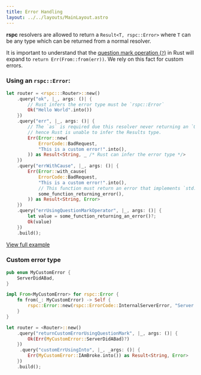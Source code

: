 ```yaml
---
title: Error Handling
layout: ../../layouts/MainLayout.astro
---
```


**rspc** resolvers are allowed to return a `Result<T, rspc::Error>` where `T` can be any type which can be returned from a normal resolver.

It is important to understand that the [question mark operation (`?`)](https://doc.rust-lang.org/rust-by-example/std/result/question_mark.html) in Rust will expand to `return Err(From::from(err))`. We rely on this fact for custom errors.

### Using an `rspc::Error`:

```rust
let router = <rspc:::Router>::new()
    .query("ok", |_, args: ()| {
        // Rust infers the error type must be `rspc::Error`
        Ok("Hello World".into())
    })
    .query("err", |_, args: ()| {
        // The `as` is required due this resolver never returning an `Ok` variant,
        // hence Rust is unable to infer the Results type.
        Err(Error::new(
            ErrorCode::BadRequest,
            "This is a custom error!".into(),
        )) as Result<String, _ /* Rust can infer the error type */>
    })
    .query("errWithCause", |_, args: ()| {
        Err(Error::with_cause(
            ErrorCode::BadRequest,
            "This is a custom error!".into(),
            // This function must return an error that implements `std::error::Error`
            some_function_returning_error(),
        )) as Result<String, Error>
    })
    .query("errUsingQuestionMarkOperator", |_, args: ()| {
        let value = some_function_returning_an_error()?;
        Ok(value)
    })
    .build();
```

[View full example](https://github.com/oscartbeaumont/rspc/blob/main/examples/error_handling.rs)

### Custom error type

```rust
pub enum MyCustomError {
    ServerDidABad,
}

impl From<MyCustomError> for rspc::Error {
    fn from(_: MyCustomError) -> Self {
        rspc::Error::new(rspc::ErrorCode::InternalServerError, "Server did an oopsie".into())
    }
}

let router = <Router>::new()
    .query("returnCustomErrorUsingQuestionMark", |_, args: ()| {
        Ok(Err(MyCustomError::ServerDidABad)?)
    })
     .query("customErrUsingInto", |_, _args: ()| {
        Err(MyCustomError::IAmBroke.into()) as Result<String, Error>
    })
    .build();
```